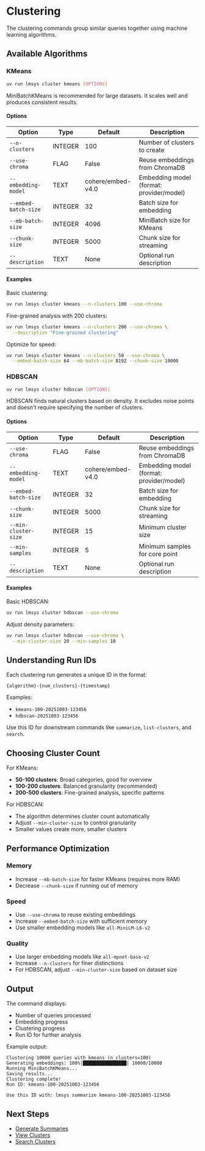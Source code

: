 # Clustering

The clustering commands group similar queries together using machine learning algorithms.

## Available Algorithms

### KMeans

```bash
uv run lmsys cluster kmeans [OPTIONS]
```

MiniBatchKMeans is recommended for large datasets. It scales well and produces consistent results.

#### Options

| Option | Type | Default | Description |
|--------|------|---------|-------------|
| `--n-clusters` | INTEGER | 100 | Number of clusters to create |
| `--use-chroma` | FLAG | False | Reuse embeddings from ChromaDB |
| `--embedding-model` | TEXT | cohere/embed-v4.0 | Embedding model (format: provider/model) |
| `--embed-batch-size` | INTEGER | 32 | Batch size for embedding |
| `--mb-batch-size` | INTEGER | 4096 | MiniBatch size for KMeans |
| `--chunk-size` | INTEGER | 5000 | Chunk size for streaming |
| `--description` | TEXT | None | Optional run description |

#### Examples

Basic clustering:

```bash
uv run lmsys cluster kmeans --n-clusters 100 --use-chroma
```

Fine-grained analysis with 200 clusters:

```bash
uv run lmsys cluster kmeans --n-clusters 200 --use-chroma \
  --description "Fine-grained clustering"
```

Optimize for speed:

```bash
uv run lmsys cluster kmeans --n-clusters 50 --use-chroma \
  --embed-batch-size 64 --mb-batch-size 8192 --chunk-size 10000
```

### HDBSCAN

```bash
uv run lmsys cluster hdbscan [OPTIONS]
```

HDBSCAN finds natural clusters based on density. It excludes noise points and doesn't require specifying the number of clusters.

#### Options

| Option | Type | Default | Description |
|--------|------|---------|-------------|
| `--use-chroma` | FLAG | False | Reuse embeddings from ChromaDB |
| `--embedding-model` | TEXT | cohere/embed-v4.0 | Embedding model (format: provider/model) |
| `--embed-batch-size` | INTEGER | 32 | Batch size for embedding |
| `--chunk-size` | INTEGER | 5000 | Chunk size for streaming |
| `--min-cluster-size` | INTEGER | 15 | Minimum cluster size |
| `--min-samples` | INTEGER | 5 | Minimum samples for core point |
| `--description` | TEXT | None | Optional run description |

#### Examples

Basic HDBSCAN:

```bash
uv run lmsys cluster hdbscan --use-chroma
```

Adjust density parameters:

```bash
uv run lmsys cluster hdbscan --use-chroma \
  --min-cluster-size 20 --min-samples 10
```

## Understanding Run IDs

Each clustering run generates a unique ID in the format:

```
{algorithm}-{num_clusters}-{timestamp}
```

Examples:
- `kmeans-100-20251003-123456`
- `hdbscan-20251003-123456`

Use this ID for downstream commands like `summarize`, `list-clusters`, and `search`.

## Choosing Cluster Count

For KMeans:

- **50-100 clusters**: Broad categories, good for overview
- **100-200 clusters**: Balanced granularity (recommended)
- **200-500 clusters**: Fine-grained analysis, specific patterns

For HDBSCAN:

- The algorithm determines cluster count automatically
- Adjust `--min-cluster-size` to control granularity
- Smaller values create more, smaller clusters

## Performance Optimization

### Memory

- Increase `--mb-batch-size` for faster KMeans (requires more RAM)
- Decrease `--chunk-size` if running out of memory

### Speed

- Use `--use-chroma` to reuse existing embeddings
- Increase `--embed-batch-size` with sufficient memory
- Use smaller embedding models like `all-MiniLM-L6-v2`

### Quality

- Use larger embedding models like `all-mpnet-base-v2`
- Increase `--n-clusters` for finer distinctions
- For HDBSCAN, adjust `--min-cluster-size` based on dataset size

## Output

The command displays:

- Number of queries processed
- Embedding progress
- Clustering progress
- Run ID for further analysis

Example output:

```
Clustering 10000 queries with kmeans (n_clusters=100)
Generating embeddings: 100%|████████████████| 10000/10000
Running MiniBatchKMeans...
Saving results...
Clustering complete!
Run ID: kmeans-100-20251003-123456

Use this ID with: lmsys summarize kmeans-100-20251003-123456
```

## Next Steps

- [Generate Summaries](analysis.md#summarize)
- [View Clusters](analysis.md#list-clusters)
- [Search Clusters](analysis.md#search)
